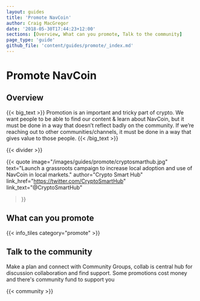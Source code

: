 ```yaml
---
layout: guides
title: 'Promote NavCoin'
author: Craig MacGregor
date: '2018-05-30T17:44:23+12:00'
sections: [Overview, What can you promote, Talk to the community]
page_type: 'guide'
github_file: 'content/guides/promote/_index.md'
---
```


# Promote NavCoin

## Overview

{{< big_text >}}
Promotion is an important and tricky part of crypto. We want people to be able to find our content & learn about NavCoin, but it must be done in a way that doesn’t reflect badly on the community. If we’re reaching out to other communities/channels, it must be done in a way that gives value to those people.
{{< /big_text >}}

{{< divider >}}


{{< quote
  image="/images/guides/promote/cryptosmarthub.jpg"
  text="Launch a grassroots campaign to increase local adoption and use of NavCoin in local markets."
  author="Crypto Smart Hub"
  link_href="https://twitter.com/CryptoSmartHub"
  link_text="@CryptoSmartHub"
>}}

## What can you promote

{{< info_tiles category="promote" >}}

## Talk to the community

Make a plan and connect with Community Groups, collab is central hub for discussion collaboration and find support. Some promotions cost money and there's community fund to support you

{{< community >}}